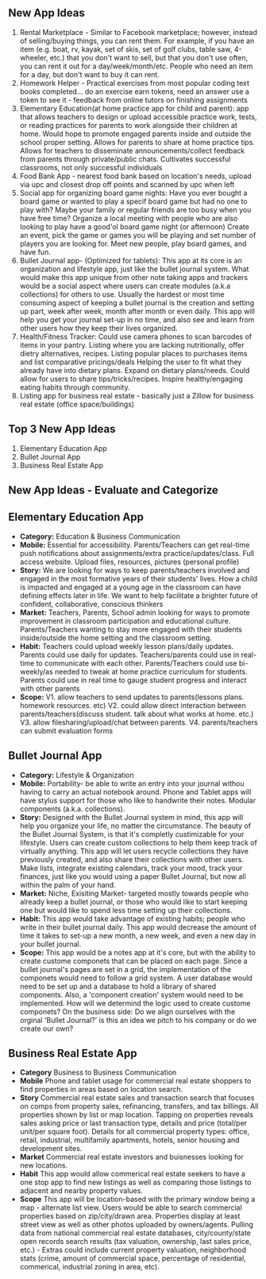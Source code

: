 ## New App Ideas
1. Rental Marketplace - Similar to Facebook marketplace; however, instead of selling/buying things, you can rent them. For example, if you have an item (e.g. boat, rv, kayak, set of skis, set of golf clubs, table saw, 4-wheeler, etc.) that you don't want to sell, but that you don't use often, you can rent it out for a day/week/month/etc. People who need an item for a day, but don't want to buy it can rent.
2. Homework Helper - Practical exercises from most popular coding text books completed... do an exercise earn tokens, need an answer use a token to see it - feedback from online tutors on finishing assignments
3.  Elementary Education(at home practice app for child and parent): app that allows teachers to design or upload accessible practice work, tests, or reading practices for parents to work alongside their children at home. Would hope to promote engaged parents inside and outside the school proper setting. Allows for parents to share at home practice tips. Allows for teachers to disseminate announcements/collect feedback from parents through private/public chats. Cultivates successful classrooms, not only successful individuals
4. Food Bank App - nearest food bank based on location's needs, upload via upc and closest drop off points and scanned by upc when left
5. Social app for organizing board game nights: Have you ever bought a board game or wanted to play a specif board game but had no one to play with? Maybe your family or regular friends are too busy when you have free time? Organize a local meeting with people who are also looking to play have a good'ol board game night (or afternoon) Create an event, pick the game or games you will be playing and set number of players you are looking for. Meet new people, play board games, and have fun.
6. Bullet Journal app- (Optimized for tablets): This app at its core is an organization and lifestyle app, just like the bullet journal system. What would make this app unique from other note taking apps and trackers would be a social aspect where users can create modules (a.k.a collections) for others to use. Usually the hardest or most time consuming aspect of keeping a bullet journal is the creation and setting up part, week after week, month after month or even daily. This app will help you get your journal set-up in no time, and also see and learn from other users how they keep their lives organized.   
7. Health/Fitness Tracker: Could use camera phones to scan barcodes of items in your pantry. Listing where you are lacking nutritionally, offer dietry alternatives, recipes. Listing popular places to purchases items and list comparative pricings/deals Helping the user to fit what they already have into dietary plans. Expand on dietary plans/needs. Could allow for users to share tips/tricks/recipes. Inspire healthy/engaging eating habits through community.
8. Listing app for business real estate - basically just a Zillow for business real estate (office space/buildings)

## Top 3 New App Ideas
1. Elementary Education App
2. Bullet Journal App
3. Business Real Estate App

## New App Ideas - Evaluate and Categorize

## Elementary Education App
- **Category:** Education & Business Communication
- **Mobile:** Essential for accessibility. Parents/Teachers can get real-time push notifications about assignments/extra practice/updates/class. Full access website. Upload files, resources, pictures (personal profile)
- **Story:** We are looking for ways to keep parents/teachers involved and engaged in the most formative years of their students' lives. How a child is impacted and engaged at a young age in the classroom can have defining effects later in life. We want to help facilitate a brighter future of confident, collaborative, conscious thinkers
- **Market:** Teachers, Parents, School admin looking for ways to promote improvement in classroom participation and educational culture. Parents/Teachers wanting to stay more engaged with their students inside/outside the home setting and the classroom setting. 
- **Habit:** Teachers could upload weekly lesson plans/daily updates. Parents could use daily for updates. Teachers/parents could use in real-time to communicate with each other. Parents/Teachers could use bi-weekly/as needed to tweak at home practice curriculum for students. Parents could use in real time to gauge student progress and interact with other parents
- **Scope:** V1. allow teachers to send updates to parents(lessons plans. homework resources. etc) V2. could allow direct interaction between parents/teachers(discuss student. talk about what works at home. etc.) V3. allow filesharing/upload/chat between parents. V4. parents/teachers can submit evaluation forms 

## Bullet Journal App
- **Category:** Lifestyle & Organization
- **Mobile:** Portability- be able to write an entry into your journal withou having to carry an actual notebook around. Phone and Tablet apps will have stylus support for those who like to handwrite their notes. Modular components (a.k.a. collections).
- **Story:** Designed with the Bullet Journal system in mind, this app will help you organize your life, no matter the circumstance. The beauty of the Bullet Journal System, is that it's completly custimizable for your lifestyle. Users can create custom collections to help them keep track of virtually anything. This app will let users recycle collections they have previously created, and also share their collections with other users. Make lists, integrate existing calendars, track your mood, track your finances, just like you would using a paper Bullet Journal, but now all within the palm of your hand. 
- **Market:** Niche, Exisiting Market- targeted mostly towards people who already keep a bullet journal, or those who would like to start keeping one but would like to spend less time setting up their collections. 
- **Habit:** This app would take advantage of existing habits; people who write in their bullet journal daily. This app would decrease the amount of time it takes to set-up a new month, a new week, and even a new day in your bullet journal.
- **Scope:** This app would be a notes app at it's core, but with the ability to create custome componets that can be placed on each page. Since a bullet journal's pages are set in a grid, the implementation of the componets would need to follow a grid system. A user database would need to be set up and a database to hold a library of shared components. Also, a 'component creation' system would need to be implemented. How will we determind the logic used to create custome componets? On the business side: Do we align ourselves with the orginal 'Bullet Journal?' is this an idea we pitch to his company or do we create our own? 

## Business Real Estate App
- **Category** Business to Business Communication
- **Mobile** Phone and tablet usage for commercial real estate shoppers to find properties in areas based on location search. 
- **Story** Commercial real estate sales and transaction search that focuses on comps from property sales, refinancing, transfers, and tax billings. All properties shown by list or map location. Tapping on properties reveals sales asking price or last transaction type, details and price (total/per unit/per square foot). Details for all commercial property types: office, retail, industrial, multifamily apartments, hotels, senior housing and development sites.
- **Market** Commercial real estate investors and buisnesses looking for new locations.
- **Habit** This app would allow commerical real estate seekers to have a one stop app to find new listings as well as comparing those listings to adjacent and nearby property values.
- **Scope** This app will be location-based with the primary window being a map - alternate list view. Users would be able to search commercial properties based on zip/city/drawn area. Properties display at least street view as well as other photos uploaded by owners/agents. Pulling data from national commercial real estate databases, city/county/state open records search results (tax valuation, ownership, last sales price, etc.) - Extras could include current property valuation, neighborhood stats (crime, amount of commercial space, percentage of residential, commerical, industrial zoning in area, etc).
